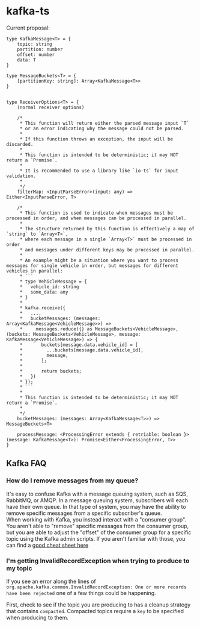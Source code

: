 # kafka-ts

Current proposal:
```
type KafkaMessage<T> = {
	topic: string
	partition: number
	offset: number
	data: T
}

type MessageBuckets<T> = {
    [partitionKey: string]: Array<KafkaMessage<T>>
}


type ReceiverOptions<T> = {
	(normal receiver options)

    /*
     * This function will return either the parsed message input `T`
     * or an error indicating why the message could not be parsed.
     *
     * If this function throws an exception, the input will be discarded.
     * 
     * This function is intended to be deterministic; it may NOT return a `Promise`.
     *
     * It is recommended to use a library like `io-ts` for input validation.
     *
     */
	filterMap: <InputParseError>(input: any) => Either<InputParseError, T>

    /*
     * This function is used to indicate when messages must be processed in order, and when messages can be processed in parallel.
     *
     * The structure returned by this function is effectively a map of `string` to `Array<T>`, 
     * where each message in a single `Array<T>` must be processed in order 
     * and messages under different keys may be processed in parallel.
     *
     * An example might be a situation where you want to process messages for single vehicle in order, but messages for different vehicles in parallel:
     * ```
     * type VehicleMessage = {
     *   vehicle_id: string
     *   some_data: any
     * }
     *
     * kafka.receive({
     *   ...,
     *   bucketMessages: (messages: Array<KafkaMessage<VehicleMessage>>) => 
     *     messages.reduce({} as MessageBuckets<VehicleMessage>, (buckets: MessageBuckets<VehicleMessage>, message: KafkaMessage<VehicleMessage>) => {
     *       buckets[message.data.vehicle_id] = [
     *         ...buckets[message.data.vehicle_id],
     *         message,
     *       ];
     *
     *       return buckets;
     *   })
     * });
     * ```
     *
     * This function is intended to be deterministic; it may NOT return a `Promise`.
     *
     */
	bucketMessages: (messages: Array<KafkaMessage<T>>) => MessageBuckets<T>

	processMessage: <ProcessingError extends { retriable: boolean }>(message: KafkaMessage<T>): Promise<Either<ProcessingError, T>>
}
```

## Kafka FAQ

### How do I remove messages from my queue?

It's easy to confuse Kafka with a message queuing system, such as SQS, RabbitMQ, or AMQP. In a message queuing system, subscribers will each have their own queue. In that type of system, you may have the ability to remove specific messages from a specific subscriber's queue.  
When working with Kafka, you instead interact with a "consumer group". You aren't able to "remove" specific messages from the consumer group, but you are able to adjust the "offset" of the consumer group for a specific topic using the Kafka admin scripts. If you aren't familiar with those, you can find a [good cheat sheet here](https://medium.com/@TimvanBaarsen/apache-kafka-cli-commands-cheat-sheet-a6f06eac01b)



### I'm getting InvalidRecordException when trying to produce to my topic

If you see an error along the lines of `org.apache.kafka.common.InvalidRecordException: One or more records have been rejected` one of a few things could be happening.

First, check to see if the topic you are producing to has a cleanup strategy that contains `compacted`. Compacted topics require a `key` to be specified when producing to them.

